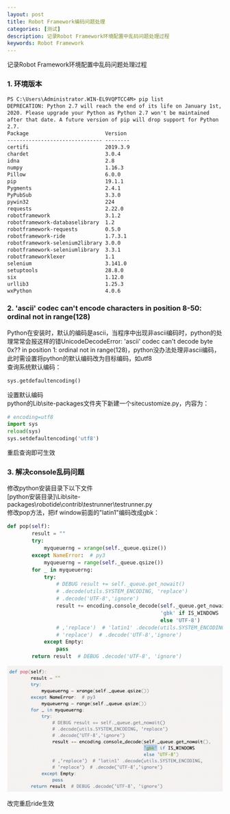 ```yaml
---
layout: post
title: Robot Framework编码问题处理
categories: [测试]
description: 记录Robot Framework环境配置中乱码问题处理过程
keywords: Robot Framework
---
```


记录Robot Framework环境配置中乱码问题处理过程

### 1. 环境版本

```shell
PS C:\Users\Administrator.WIN-EL9VQPTCC4M> pip list
DEPRECATION: Python 2.7 will reach the end of its life on January 1st, 2020. Please upgrade your Python as Python 2.7 won't be maintained after that date. A future version of pip will drop support for Python 2.7.
Package                         Version
------------------------------- --------
certifi                         2019.3.9
chardet                         3.0.4
idna                            2.8
numpy                           1.16.3
Pillow                          6.0.0
pip                             19.1.1
Pygments                        2.4.1
PyPubSub                        3.3.0
pywin32                         224
requests                        2.22.0
robotframework                  3.1.2
robotframework-databaselibrary  1.2
robotframework-requests         0.5.0
robotframework-ride             1.7.3.1
robotframework-selenium2library 3.0.0
robotframework-seleniumlibrary  3.3.1
robotframeworklexer             1.1
selenium                        3.141.0
setuptools                      28.8.0
six                             1.12.0
urllib3                         1.25.3
wxPython                        4.0.6
```

### 2. 'ascii' codec can't encode characters in position 8-50: ordinal not in range(128)

Python在安装时，默认的编码是ascii，当程序中出现非ascii编码时，python的处理常常会报这样的错UnicodeDecodeError: 'ascii' codec can't decode byte 0x?? in position 1: ordinal not in range(128)，python没办法处理非ascii编码，此时需设置将python的默认编码改为目标编码，如utf8<br>
查询系统默认编码：

```python
sys.getdefaultencoding()  
```

设置默认编码<br>
python的Lib\site-packages文件夹下新建一个sitecustomize.py，内容为：

```python
# encoding=utf8
import sys
reload(sys)
sys.setdefaultencoding('utf8')
```

重启查询即可生效

### 3. 解决console乱码问题

修改python安装目录下以下文件<br>
[python安装目录]\Lib\site-packages\robotide\contrib\testrunner\testrunner.py<br>
修改pop方法，把if window前面的"latin1"编码改成gbk：

```python
def pop(self):
        result = ""
        try:
            myqueuerng = xrange(self._queue.qsize())
        except NameError:  # py3
            myqueuerng = range(self._queue.qsize())
        for _ in myqueuerng:
            try:
                # DEBUG result += self._queue.get_nowait()
                # .decode(utils.SYSTEM_ENCODING, 'replace')
                # .decode('UTF-8','ignore')
                result += encoding.console_decode(self._queue.get_nowait(),
                                                  'gbk' if IS_WINDOWS
                                                  else 'UTF-8')
                # ,'replace')  # 'latin1' .decode(utils.SYSTEM_ENCODING,
                # 'replace')  # .decode('UTF-8','ignore')
            except Empty:
                pass
        return result  # DEBUG .decode('UTF-8', 'ignore')
```

![修改结果](/images/posts/test/rf_encode.png "testrunner.py修改结果")

改完重启ride生效

